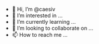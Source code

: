 - 👋 Hi, I’m @caesiv
- 👀 I’m interested in ...
- 🌱 I’m currently learning ...
- 💞️ I’m looking to collaborate on ...
- 📫 How to reach me ...

<!---
caesiv/caesiv is a ✨ special ✨ repository because its `README.md` (this file) appears on your GitHub profile.
You can click the Preview link to take a look at your changes.
--->
